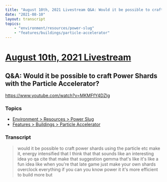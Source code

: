 ```yaml
---
title: "August 10th, 2021 Livestream Q&A: Would it be possible to craft Power Shards with the Particle Accelerator?"
date: "2021-08-10"
layout: transcript
topics:
    - "environment/resources/power-slug"
    - "features/buildings/particle-accelerator"
---
```

# [August 10th, 2021 Livestream](../2021-08-10.md)
## Q&A: Would it be possible to craft Power Shards with the Particle Accelerator?
https://www.youtube.com/watch?v=MKMFfY4DZlg

### Topics
* [Environment > Resources > Power Slug](../topics/environment/resources/power-slug.md)
* [Features > Buildings > Particle Accelerator](../topics/features/buildings/particle-accelerator.md)

### Transcript

> would it be possible to craft power shards using the particle etc make it, energy intensified that I think that that sounds like an interesting idea yo qa cite that make that suggestion gemma that's like it's like a fun idea like when you're that late game just make your own shards overclock everything if you can you know power it it's more efficient to build more but
